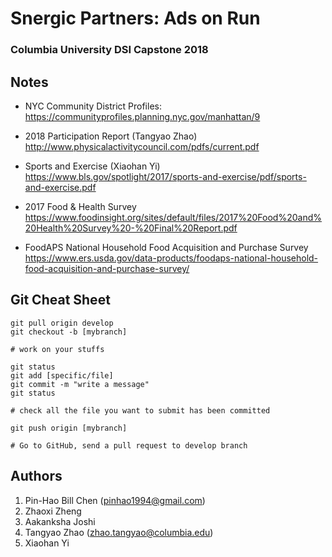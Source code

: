 # Snergic Partners: Ads on Run
### Columbia University DSI Capstone 2018 

## Notes

* NYC Community District Profiles: 
https://communityprofiles.planning.nyc.gov/manhattan/9

* 2018 Participation Report (Tangyao Zhao)
http://www.physicalactivitycouncil.com/pdfs/current.pdf

* Sports and Exercise (Xiaohan Yi)
https://www.bls.gov/spotlight/2017/sports-and-exercise/pdf/sports-and-exercise.pdf

* 2017 Food & Health Survey
https://www.foodinsight.org/sites/default/files/2017%20Food%20and%20Health%20Survey%20-%20Final%20Report.pdf

* FoodAPS National Household Food Acquisition and Purchase Survey
https://www.ers.usda.gov/data-products/foodaps-national-household-food-acquisition-and-purchase-survey/


## Git Cheat Sheet

```commandline
git pull origin develop
git checkout -b [mybranch]

# work on your stuffs

git status
git add [specific/file] 
git commit -m "write a message"
git status

# check all the file you want to submit has been committed

git push origin [mybranch]

# Go to GitHub, send a pull request to develop branch
``` 

## Authors
1. Pin-Hao Bill Chen (<pinhao1994@gmail.com>)
2. Zhaoxi Zheng
3. Aakanksha Joshi
4. Tangyao Zhao (zhao.tangyao@columbia.edu)
5. Xiaohan Yi
